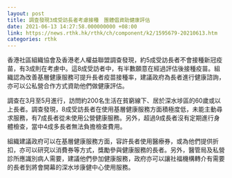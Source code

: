 ```yaml
---
layout: post
title: 調查發現3成受訪長者考慮接種　團體倡資助健康評估
date: 2021-06-13 14:27:58.000000000 +08:00
link: https://news.rthk.hk/rthk/ch/component/k2/1595679-20210613.htm
categories: rthk
---
```


香港社區組織協會及香港老人權益聯盟調查發現，約5成受訪長者不會接種新冠疫苗，有3成則在考慮中。這8成受訪者中，有半數願意在經過評估後接種疫苗。組織認為改善基層健康服務可提升長者疫苗接種率，建議政府為長者進行健康諮詢，亦可以公私營合作方式資助他們做健康評估。

調查在3月至5月進行，訪問約200名生活在貧窮線下、居於深水埗區的60歲或以上長者。調查發現，8成受訪長者在使用基層健康服務方面積極度低，未能主動尋求服務，有7成長者從未使用公營健康服務。另外，超過9成長者沒有定期進行身體檢查，當中4成多長者無法負擔檢查費用。

組織建議政府可以在基層健康服務方面，容許長者使用醫療券，或為他們提供折扣，亦可以研究以消費券等方式，獎勵參與健康服務的長者。另外，醫管局及私營診所應識別病人需要，建議他們參加健康服務，政府亦可以讓社福機構轉介有需要的長者到將會開幕的深水埗康健中心使用服務。

